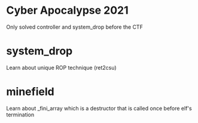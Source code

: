 # Cyber Apocalypse 2021

Only solved controller and system_drop before the CTF

# system_drop 
Learn about unique ROP technique (ret2csu)

# minefield 
Learn about _fini_array which is a destructor that is called once before elf's termination

